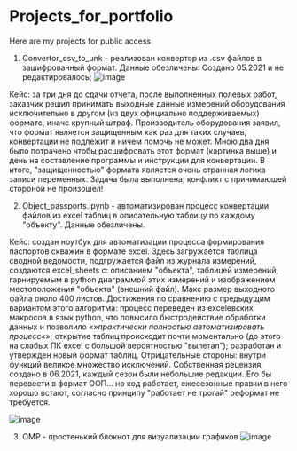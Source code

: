 # Projects_for_portfolio
Here are my projects for public access

1. Convertor_csv_to_unk - реализован конвертор из .csv файлов в зашифрованный формат. Данные обезличены. Создано 05.2021 и не редактировалось;
![image](https://user-images.githubusercontent.com/79115345/221491597-b4c51885-18ff-44f1-838a-e214e299d5ef.png)

Кейс: за три дня до сдачи отчета, после выполненных полевых работ, заказчик решил принимать выходные данные измерений оборудования исключительно в другом (из двух официально поддерживаемых) формате, иначе крупный штраф. Производитель оборудования заявил, что формат является защищенным как раз для таких случаев, конвертации не подлежит и ничем помочь не может. Мною два дня было потрачено чтобы расшифровать этот формат (картинка выше) и день на составление программы и инструкции для конвертации. В итоге, "защищенностью" формата является очень странная логика записи переменных. Задача была выполнена, конфликт с принимающей стороной не произошел!

2. Object_passports.ipynb - автоматизирован процесс конвертации файлов из excel таблиц в описательную таблицу по каждому "объекту". Данные обезличены.

Кейс: создан ноутбук для автоматизации процесса формирования паспортов скважин в формате excel.
Здесь загружается таблица сводной ведомости, подгружается файл из журнала измерений, создаются excel_sheets с: описанием "объекта", таблицей измерений, гарнируемым в python диаграммой этих измерений и изображением местоположения "объекта" (внешний файл). Макс размер выходного файла около 400 листов. 
Достижения по сравнению с предыдущим вариантом этого алгоритма: процесс переведен из excelевских макросов в язык python, что повысило быстродействие обработки данных и позволило «_»практически полностью автоматизировать процесс«_»; открытие таблиц происходит почти моментально (до этого на слабых ПК excel с большой вероятностью "вылетал"); разработан и утвержден новый формат таблиц. 
Отрицательные стороны: внутри функций великое множество исключений.
Собственная рецензия: создано в 06.2021, каждый сезон были небольшие редакции. Его бы перевести в формат ООП... но код работает, ежесезонные правки в него хорошо встают, согласно принципу "работает не трогай" реформат не требуется.

![image](https://user-images.githubusercontent.com/79115345/221495189-beec9dfb-415a-4709-9ce9-1358e1653baa.png)

3. ОМР - простенький блокнот для визуализации графиков
![image](https://user-images.githubusercontent.com/79115345/221506076-a7f07977-47c5-4e6c-b32d-91dbcf48ff64.png)

